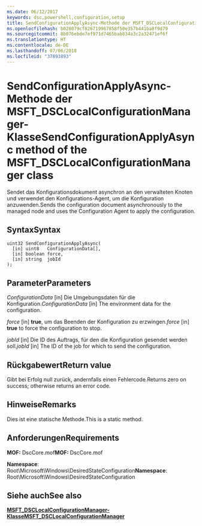 ```yaml
---
ms.date: 06/12/2017
keywords: dsc,powershell,configuration,setup
title: SendConfigurationApplyAsync-Methode der MSFT_DSCLocalConfigurationManager-Klasse
ms.openlocfilehash: b028079cf826719967858f50e357b441ba8f9d79
ms.sourcegitcommit: 8b076ebde7ef971d7465bab834a3c2a32471ef6f
ms.translationtype: HT
ms.contentlocale: de-DE
ms.lasthandoff: 07/06/2018
ms.locfileid: "37893893"
---
```

# <a name="sendconfigurationapplyasync-method-of-the-msftdsclocalconfigurationmanager-class"></a><span data-ttu-id="3f567-103">SendConfigurationApplyAsync-Methode der MSFT_DSCLocalConfigurationManager-Klasse</span><span class="sxs-lookup"><span data-stu-id="3f567-103">SendConfigurationApplyAsync method of the MSFT_DSCLocalConfigurationManager class</span></span>

<span data-ttu-id="3f567-104">Sendet das Konfigurationsdokument asynchron an den verwalteten Knoten und verwendet den Konfigurations-Agent, um die Konfiguration anzuwenden.</span><span class="sxs-lookup"><span data-stu-id="3f567-104">Sends the configuration document asynchronously to the managed node and uses the Configuration Agent to apply the configuration.</span></span>

## <a name="syntax"></a><span data-ttu-id="3f567-105">Syntax</span><span class="sxs-lookup"><span data-stu-id="3f567-105">Syntax</span></span>

```mof
uint32 SendConfigurationApplyAsync(
  [in] uint8   ConfigurationData[],
  [in] boolean force,
  [in] string  jobId
);
```

## <a name="parameters"></a><span data-ttu-id="3f567-106">Parameter</span><span class="sxs-lookup"><span data-stu-id="3f567-106">Parameters</span></span>

<span data-ttu-id="3f567-107">*ConfigurationData* \[in\] Die Umgebungsdaten für die Konfiguration.</span><span class="sxs-lookup"><span data-stu-id="3f567-107">*ConfigurationData* \[in\] The environment data for the configuration.</span></span>

<span data-ttu-id="3f567-108">*force* \[in\] **true**, um das Beenden der Konfiguration zu erzwingen.</span><span class="sxs-lookup"><span data-stu-id="3f567-108">*force* \[in\] **true** to force the configuration to stop.</span></span>

<span data-ttu-id="3f567-109">*jobId* \[in\] Die ID des Auftrags, für den die Konfiguration gesendet werden soll.</span><span class="sxs-lookup"><span data-stu-id="3f567-109">*jobId* \[in\] The ID of the job for which to send the configuration.</span></span>

## <a name="return-value"></a><span data-ttu-id="3f567-110">Rückgabewert</span><span class="sxs-lookup"><span data-stu-id="3f567-110">Return value</span></span>

<span data-ttu-id="3f567-111">Gibt bei Erfolg null zurück, andernfalls einen Fehlercode.</span><span class="sxs-lookup"><span data-stu-id="3f567-111">Returns zero on success; otherwise returns an error code.</span></span>

## <a name="remarks"></a><span data-ttu-id="3f567-112">Hinweise</span><span class="sxs-lookup"><span data-stu-id="3f567-112">Remarks</span></span>

<span data-ttu-id="3f567-113">Dies ist eine statische Methode.</span><span class="sxs-lookup"><span data-stu-id="3f567-113">This is a static method.</span></span>

## <a name="requirements"></a><span data-ttu-id="3f567-114">Anforderungen</span><span class="sxs-lookup"><span data-stu-id="3f567-114">Requirements</span></span>

<span data-ttu-id="3f567-115">**MOF:** DscCore.mof</span><span class="sxs-lookup"><span data-stu-id="3f567-115">**MOF:** DscCore.mof</span></span>

<span data-ttu-id="3f567-116">**Namespace**: Root\Microsoft\Windows\DesiredStateConfiguration</span><span class="sxs-lookup"><span data-stu-id="3f567-116">**Namespace**: Root\Microsoft\Windows\DesiredStateConfiguration</span></span>

## <a name="see-also"></a><span data-ttu-id="3f567-117">Siehe auch</span><span class="sxs-lookup"><span data-stu-id="3f567-117">See also</span></span>

[<span data-ttu-id="3f567-118">**MSFT_DSCLocalConfigurationManager-Klasse**</span><span class="sxs-lookup"><span data-stu-id="3f567-118">**MSFT_DSCLocalConfigurationManager**</span></span>](msft-dsclocalconfigurationmanager.md)